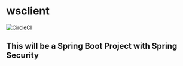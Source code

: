 # wsclient

[![CircleCI](https://circleci.com/gh/popalex/wsclient.svg?style=svg)](https://circleci.com/gh/popalex/wsclient)

## This will be a Spring Boot Project with Spring Security
